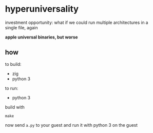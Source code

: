 # hyperuniversality

investment opportunity: what if we could run multiple architectures in a single file, again

**apple universal binaries, but worse**

## how

to build:

- zig
- python 3

to run:

- python 3

build with

```
make
```

now send `a.py` to your guest
and run it with python 3 on the guest

